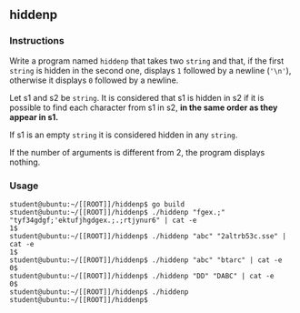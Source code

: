 ## hiddenp

### Instructions

Write a program named `hiddenp` that takes two `string` and that, if the first `string` is hidden in the second one, displays `1` followed by a newline (`'\n'`), otherwise it displays `0` followed by a newline.

Let s1 and s2 be `string`. It is considered that s1 is hidden in s2 if it is possible to find each character from s1 in s2, **in the same order as they appear in s1.**

If s1 is an empty `string` it is considered hidden in any `string`.

If the number of arguments is different from 2, the program displays nothing.

### Usage

```console
student@ubuntu:~/[[ROOT]]/hiddenp$ go build
student@ubuntu:~/[[ROOT]]/hiddenp$ ./hiddenp "fgex.;" "tyf34gdgf;'ektufjhgdgex.;.;rtjynur6" | cat -e
1$
student@ubuntu:~/[[ROOT]]/hiddenp$ ./hiddenp "abc" "2altrb53c.sse" | cat -e
1$
student@ubuntu:~/[[ROOT]]/hiddenp$ ./hiddenp "abc" "btarc" | cat -e
0$
student@ubuntu:~/[[ROOT]]/hiddenp$ ./hiddenp "DD" "DABC" | cat -e
0$
student@ubuntu:~/[[ROOT]]/hiddenp$ ./hiddenp
student@ubuntu:~/[[ROOT]]/hiddenp$
```
